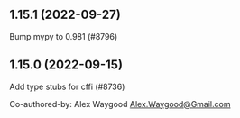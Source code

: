 ## 1.15.1 (2022-09-27)

Bump mypy to 0.981 (#8796)

## 1.15.0 (2022-09-15)

Add type stubs for cffi (#8736)

Co-authored-by: Alex Waygood <Alex.Waygood@Gmail.com>

